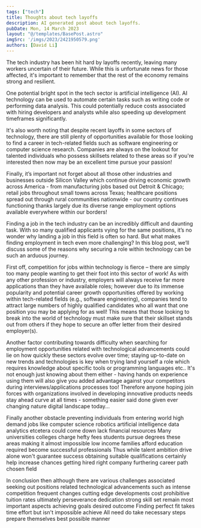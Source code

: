 ```yaml
---
tags: ["tech"]
title: Thoughts about tech layoffs
description: AI generated post about tech layoffs.
pubDate: Mon, 14 March 2023
layout: "@/templates/BasePost.astro"
imgSrc: '/imgs/2023/2421950579.png'
authors: [David Li]
---
```


The tech industry has been hit hard by layoffs recently, leaving many workers uncertain of their future. While this is unfortunate news for those affected, it's important to remember that the rest of the economy remains strong and resilient.

One potential bright spot in the tech sector is artificial intelligence (AI). AI technology can be used to automate certain tasks such as writing code or performing data analysis. This could potentially reduce costs associated with hiring developers and analysts while also speeding up development timeframes significantly. 

It's also worth noting that despite recent layoffs in some sectors of technology, there are still plenty of opportunities available for those looking to find a career in tech-related fields such as software engineering or computer science research. Companies are always on the lookout for talented individuals who possess skillsets related to these areas so if you're interested then now may be an excellent time pursue your passion! 

 Finally, it’s important not forget about all those other industries and businesses outside Silicon Valley which continue driving economic growth across America - from manufacturing jobs based out Detroit & Chicago; retail jobs throughout small towns across Texas; healthcare positions spread out through rural communities nationwide - our country continues functioning thanks largely due its diverse range employment options available everywhere within our borders!


 Finding a job in the tech industry can be an incredibly difficult and daunting task. With so many qualified applicants vying for the same positions, it’s no wonder why landing a job in this field is often so hard. But what makes finding employment in tech even more challenging? In this blog post, we’ll discuss some of the reasons why securing a role within technology can be such an arduous journey. 

First off, competition for jobs within technology is fierce – there are simply too many people wanting to get their foot into this sector of work! As with any other profession or industry, employers will always receive far more applications than they have available roles; however due to its immense popularity and potential career growth opportunities offered by working within tech-related fields (e.g., software engineering), companies tend to attract large numbers of highly qualified candidates who all want that one position you may be applying for as well! This means that those looking to break into the world of technology must make sure that their skillset stands out from others if they hope to secure an offer letter from their desired employer(s). 

Another factor contributing towards difficulty when searching for employment opportunities related with technological advancements could lie on how quickly these sectors evolve over time; staying up-to-date on new trends and technologies is key when trying land yourself a role which requires knowledge about specific tools or programming languages etc.. It's not enough just knowing about them either - having hands on experience using them will also give you added advantage against your competitors during interviews/applications processes too! Therefore anyone hoping join forces with organizations involved in developing innovative products needs stay ahead curve at all times - something easier said done given ever changing nature digital landscape today...  

 Finally another obstacle preventing individuals from entering world high demand jobs like computer science robotics artificial intelligence data analytics etcetera could come down lack financial resources Many universities colleges charge hefty fees students pursue degrees these areas making it almost impossible low income families afford education required become successful professionals Thus while talent ambition drive alone won't guarantee success obtaining suitable qualifications certainly help increase chances getting hired right company furthering career path chosen field 

In conclusion then although there are various challenges associated seeking out positions related technological advancements such as intense competition frequent changes cutting edge developments cost prohibitive tuition rates ultimately perseverance dedication strong skill set remain most important aspects achieving goals desired outcome Finding perfect fit takes time effort but isn't impossible achieve All need do take necessary steps prepare themselves best possible manner